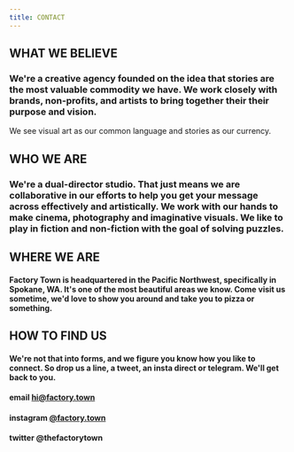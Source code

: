 ```yaml
---
title: CONTACT
---
```


## WHAT WE BELIEVE

### We're a creative agency founded on the idea that stories are the most valuable commodity we have. We work closely with brands, non-profits, and artists to bring together their their purpose and vision. 
We see visual art as our common language and stories as our currency.

## WHO WE ARE

### We're a dual-director studio. That just means we are collaborative in our efforts to help you get your message across effectively and artistically. We work with our hands to make cinema, photography and imaginative visuals. We like to play in fiction and non-fiction with the goal of solving puzzles.

## WHERE WE ARE

#### Factory Town is headquartered in the Pacific Northwest, specifically in Spokane, WA. It's one of the most beautiful areas we know. Come visit us sometime, we'd love to show you around and take you to pizza or something.

## HOW TO FIND US

#### We're not that into forms, and we figure you know how you like to connect. So drop us a line, a tweet, an insta direct or telegram. We'll get back to you.

#### email <a href="mailto:hi@factory.town?subject=There's something we want to say..." target="_top">hi@factory.town</a>

#### instagram [@factory.town](http://instagram.com/factory.town)

#### twitter @thefactorytown